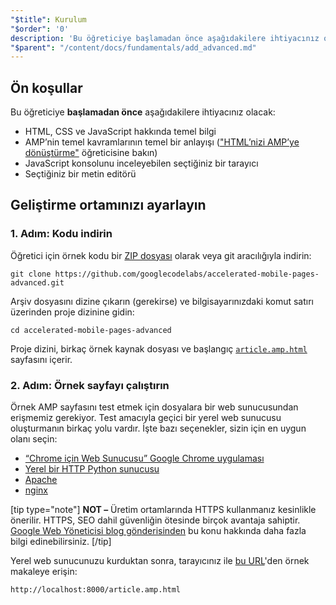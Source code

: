 ```yaml
---
"$title": Kurulum
"$order": '0'
description: 'Bu öğreticiye başlamadan önce aşağıdakilere ihtiyacınız olacak: - Temel HTML, CSS ve JavaScript bilgisi - AMP’nin temel kavramlarının temel bir anlayışı'
"$parent": "/content/docs/fundamentals/add_advanced.md"
---
```


## Ön koşullar

Bu öğreticiye **başlamadan önce** aşağıdakilere ihtiyacınız olacak:

- HTML, CSS ve JavaScript hakkında temel bilgi
- AMP’nin temel kavramlarının temel bir anlayışı (["HTML’nizi AMP’ye dönüştürme"](../../../../documentation/guides-and-tutorials/start/converting/index.md) öğreticisine bakın)
- JavaScript konsolunu inceleyebilen seçtiğiniz bir tarayıcı
- Seçtiğiniz bir metin editörü

## Geliştirme ortamınızı ayarlayın

### 1. Adım: Kodu indirin

Öğretici için örnek kodu bir [ZIP dosyası](https://github.com/googlecodelabs/accelerated-mobile-pages-advanced/archive/master.zip) olarak veya git aracılığıyla indirin:

```shell
git clone https://github.com/googlecodelabs/accelerated-mobile-pages-advanced.git
```

Arşiv dosyasını dizine çıkarın (gerekirse) ve bilgisayarınızdaki komut satırı üzerinden proje dizinine gidin:

```shell
cd accelerated-mobile-pages-advanced
```

Proje dizini, birkaç örnek kaynak dosyası ve başlangıç ​​[`article.amp.html`](https://github.com/googlecodelabs/accelerated-mobile-pages-advanced/blob/master/article.amp.html) sayfasını içerir.

### 2. Adım: Örnek sayfayı çalıştırın

Örnek AMP sayfasını test etmek için dosyalara bir web sunucusundan erişmemiz gerekiyor. Test amacıyla geçici bir yerel web sunucusu oluşturmanın birkaç yolu vardır. İşte bazı seçenekler, sizin için en uygun olanı seçin:

- [“Chrome için Web Sunucusu” Google Chrome uygulaması](https://chrome.google.com/webstore/detail/web-server-for-chrome/ofhbbkphhbklhfoeikjpcbhemlocgigb)
- [Yerel bir HTTP Python sunucusu](https://developer.mozilla.org/en-US/docs/Learn/Common_questions/set_up_a_local_testing_server#Running_a_simple_local_HTTP_server)<br>
- [Apache](https://httpd.apache.org/docs/2.4/getting-started.html)
- [nginx](http://nginx.org/)

[tip type="note"] **NOT –** Üretim ortamlarında HTTPS kullanmanız kesinlikle önerilir. HTTPS, SEO dahil güvenliğin ötesinde birçok avantaja sahiptir. [Google Web Yöneticisi blog gönderisinden](https://webmasters.googleblog.com/2014/08/https-as-ranking-signal.html) bu konu hakkında daha fazla bilgi edinebilirsiniz. [/tip]

Yerel web sunucunuzu kurduktan sonra, tarayıcınız ile [bu URL](http://localhost:8000/article.amp.html)'den örnek makaleye erişin:

```text
http://localhost:8000/article.amp.html
```
